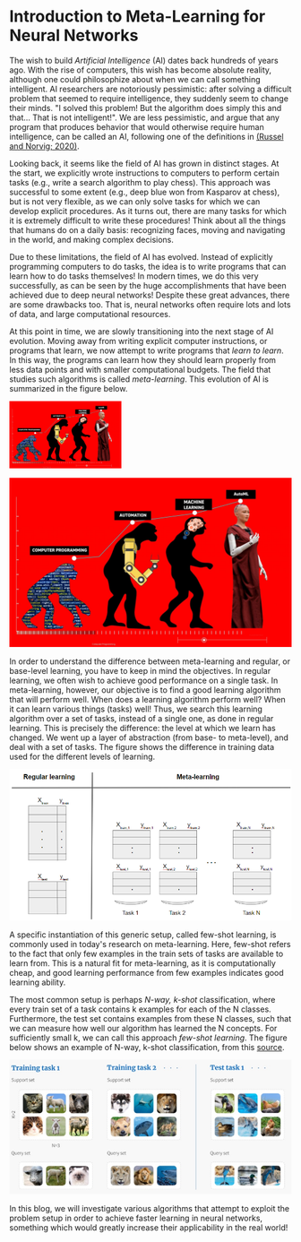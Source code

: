 <title>AI Blog</title>

# Introduction to Meta-Learning for Neural Networks

The wish to build *Artificial Intelligence* (AI) dates back hundreds of years ago. With the rise of computers, this wish has become absolute reality, although one could philosophize about when we can call something intelligent. AI researchers are notoriously pessimistic: after solving a difficult problem that seemed to require intelligence, they suddenly seem to change their minds. "I solved this problem! But the algorithm does simply this and that... That is not intelligent!". We are less pessimistic, and argue that any program that produces behavior that would otherwise require human intelligence, can be called an AI, following one of the definitions in [(Russel and Norvig; 2020)](http://aima.cs.berkeley.edu/).

Looking back, it seems like the field of AI has grown in distinct stages. At the start, we explicitly wrote instructions to computers to perform certain tasks (e.g., write a search algorithm to play chess). This approach was successful to some extent (e.g., deep blue won from Kasparov at chess), but is not very flexible, as we can only solve tasks for which we can develop explicit procedures. As it turns out, there are many tasks for which it is extremely difficult to write these procedures! Think about all the things that humans do on a daily basis: recognizing faces, moving and navigating in the world, and making complex decisions. 

Due to these limitations, the field of AI has evolved. Instead of explicitly programming computers to do tasks, the idea is to write programs that can learn how to do tasks themselves! In modern times, we do this very successfully, as can be seen by the huge accomplishments that have been achieved due to deep neural networks! Despite these great advances, there are some drawbacks too. That is, neural networks often require lots and lots of data, and large computational resources. 

At this point in time, we are slowly transitioning into the next stage of AI evolution. Moving away from writing explicit computer instructions, or programs that learn, we now attempt to write programs that *learn to learn*. In this way, the programs can learn how they should learn properly from less data points and with smaller computational budgets. The field that studies such algorithms is called *meta-learning*. This evolution of AI is summarized in the figure below. 

<img src="evolutionAI.jpg" width="200"/>

![Evolution of AI displayed in a figure. First there was computer programming. Second, we went over to automating tasks by explicitly programming computers. Third, we moved into the field of machine learning, where we program computers to learn tasks. Fourth, which is taking place now, we are moving to autoML techniques, where we program computers to learn how to learn.](evolutionAI.jpg) 



In order to understand the difference between meta-learning and regular, or base-level learning, you have to keep in mind the objectives. In regular learning, we often wish to achieve good performance on a single task. In meta-learning, however, our objective is to find a good learning algorithm that will perform well. When does a learning algorithm perform well? When it can learn various things (tasks) well! Thus, we search this learning algorithm over a set of tasks, instead of a single one, as done in regular learning. This is precisely the difference: the level at which we learn has changed. We went up a layer of abstraction (from base- to meta-level), and deal with a set of tasks. The figure shows the difference in training data used for the different levels of learning. 

![Image displaying the difference between regular learning and meta-learning. Regular learning is performed on a single dataset, whereas meta-learning often happens across different datasets, because we optimize our learning process, instead of performance on a single task.](MLimage.png)

A specific instantiation of this generic setup, called few-shot learning, is commonly used in today's research on meta-learning. Here, few-shot refers to the fact that only few examples in the train sets of tasks are available to learn from. This is a natural fit for meta-learning, as it is computationally cheap, and good learning performance from few examples indicates good learning ability. 

The most common setup is perhaps *N-way, k-shot* classification, where every train set of a task contains k examples for each of the N classes. Furthermore, the test set contains examples from these N classes, such that we can measure how well our algorithm has learned the N concepts. 
For sufficiently small k, we can call this approach *few-shot learning*. The figure below shows an example of N-way, k-shot classification, from this [source](https://www.borealisai.com/en/blog/tutorial-2-few-shot-learning-and-meta-learning-i/).

![Image that shows example N-way, k-shot tasks. In every task, the training set consist of k examples for each of the N classes. The test set of a task contains examples selected from the same N classes.](fewshot.jpg)

In this blog, we will investigate various algorithms that attempt to exploit the problem setup in order to achieve faster learning in neural networks, something which would greatly increase their applicability in the real world!

